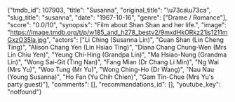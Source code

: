{"tmdb_id": 107903, "title": "Susanna", "original_title": "\u73ca\u73ca", "slug_title": "susanna", "date": "1967-10-16", "genre": ["Drame / Romance"], "score": "0.0/10", "synopsis": "Film about Shan Shan and her life.", "image": "https://image.tmdb.org/t/p/w185_and_h278_bestv2/9mxdHkORkz21js1211mGxzO35la.jpg", "actors": ["Li Ching (Susanna Lin)", "Guan Shan (Lin Cheng Ting)", "Alison Chang Yen (Lin Hsiao Ting)", "Diana Chang Chung-Wen (Mrs Lin Chiu Yen)", "Yeung Chi-Hing (Grandpa Lin)", "Ma Hsiao-Nung (Grandma Lin)", "Wong Sai-Git (Ting Nan)", "Fang Mian (Dr Chang Li Min)", "Ng Wai (Mrs Yu)", "Woo Tung (Mr Yu)", "Wong Ching-Ho (Dr Wang)", "Nau Nau (Young Susanna)", "Ho Fan (Yu Chih Chien)", "Gam Tin-Chue (Mrs Yu's party guest)"], "comments": [], "recommandations_id": [], "youtube_key": "notfound"}